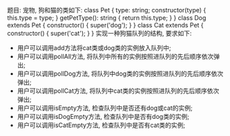 题目:
宠物, 狗和猫的类如下:
class Pet {
  type: string;
  constructor(type) {
    this.type = type;
  }
  getPetType(): string {
    return this.type;
  }
}
class Dog extends Pet {
  constructor() {
    super('dog');
  }
}
class Cat extends Pet {
  constructor() {
    super('cat');
  }
}
实现一种狗猫队列的结构, 要求如下:
* 用户可以调用add方法将cat类或dog类的实例放入队列中;
* 用户可以调用pollAll方法, 将队列中所有的实例按照进队列的先后顺序依次弹出;
* 用户可以调用pollDog方法, 将队列中dog类的实例按照进队列的先后顺序依次弹出;
* 用户可以调用pollCat方法, 将队列中cat类的实例按照进队列的先后顺序依次弹出;
* 用户可以调用isEmpty方法, 检查队列中是否还有dog或cat的实例;
* 用户可以调用isDogEmpty方法, 检查队列中是否有dog类的实例;
* 用户可以调用isCatEmpty方法, 检查队列中是否有cat类的实例;
